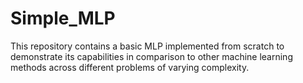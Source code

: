 # Simple_MLP
This repository contains a basic MLP implemented from scratch to demonstrate its capabilities in comparison to other machine learning methods across different problems of varying complexity.
